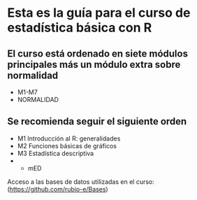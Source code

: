 # Esta es la guía para el curso de estadística básica con R
## El curso está ordenado en siete módulos principales más un módulo extra sobre normalidad
- M1-M7
- NORMALIDAD
## Se recomienda seguir el siguiente orden
- M1 Introducción al R: generalidades
- M2 Funciones básicas de gráficos
- M3 Estadística descriptiva
- - mED

Acceso a las bases de datos utilizadas en el curso:(https://github.com/rubio-e/Bases)

